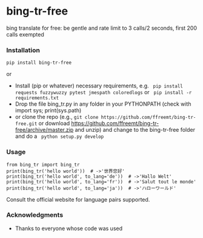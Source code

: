 # bing-tr-free

bing translate for free: be gentle and rate limit to 3 calls/2 seconds, first 200 calls exempted

### Installation

```pip install bing-tr-free```

or

* Install (pip or whatever) necessary requirements, e.g. ```
pip install requests fuzzywuzzy pytest jmespath coloredlogs``` or ```
pip install -r requirements.txt```
* Drop the file bing_tr.py in any folder in your PYTHONPATH (check with import sys; print(sys.path)
* or clone the repo (e.g., ```git clone https://github.com/ffreemt/bing-tr-free.git``` or download https://github.com/ffreemt/bing-tr-free/archive/master.zip and unzip) and change to the bing-tr-free folder and do a ```
python setup.py develop```

### Usage

```
from bing_tr import bing_tr
print(bing_tr('hello world'))  # ->'世界您好'
print(bing_tr('hello world', to_lang='de'))  # ->'Hallo Welt'
print(bing_tr('hello world', to_lang='fr'))  # ->'Salut tout le monde'
print(bing_tr('hello world', to_lang='ja'))  # ->'ハローワールド'
```

Consult the official website for language pairs supported.

### Acknowledgments

* Thanks to everyone whose code was used
